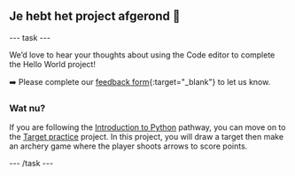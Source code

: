 <h2 class="c-project-heading--task">Je hebt het project afgerond 🎉</h2>

\--- task ---

We’d love to hear your thoughts about using the Code editor to complete the Hello World project!

➡️ Please complete our [feedback form](https://form.raspberrypi.org/4873648){:target="_blank"} to let us know.

### Wat nu?

If you are following the [Introduction to Python](https://projects.raspberrypi.org/en/raspberrypi/python-intro) pathway, you can move on to the [Target practice](https://projects.raspberrypi.org/en/projects/target-practice) project. In this project, you will draw a target then make an archery game where the player shoots arrows to score points.

\--- /task ---

